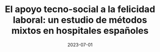 ---
title: "El apoyo tecno-social a la felicidad laboral: un estudio de métodos mixtos en hospitales españoles"
collection: talks
type: "Conference proceedings talk"
permalink: /talks/2024-07-talk
venue: "ACEDE 2024"
date: 2023-07-01
month: 'July'
year: '2024' 

location: "Universitat Politècnica de València, Valencia, Spain"
---